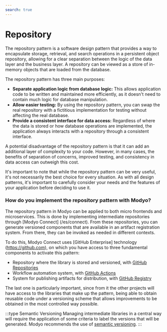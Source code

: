 ```yaml
---
search: true
---
```


# Repository

The repository pattern is a software design pattern that provides a way to encapsulate storage, retrieval, and search operations in a persistent object repository, allowing for a clear separation between the logic of the data layer and the business layer. A repository can be viewed as a store of in-memory objects that are loaded from the database.

The repository pattern has three main purposes:

- **Separate application logic from database logic:** This allows application code to be written and maintained more efficiently, as it doesn't need to contain much logic for database manipulation.
- **Allow easier testing:** By using the repository pattern, you can swap the real repository with a fictitious implementation for testing without affecting the real database.
- **Provide a consistent interface for data access:** Regardless of where the data is stored or how database operations are implemented, the application always interacts with a repository through a consistent interface.

A potential disadvantage of the repository pattern is that it can add an additional layer of complexity to your code. However, in many cases, the benefits of separation of concerns, improved testing, and consistency in data access can outweigh this cost.

It's important to note that while the repository pattern can be very useful, it's not necessarily the best choice for every situation. As with all design patterns, it's important to carefully consider your needs and the features of your application before deciding to use it.

### How do you implement the repository pattern with Modyo?

The repository pattern in Modyo can be applied to both micro frontends and microservices. This is done by implementing intermediate repositories through [Modyo Connect] (/es/connect). From these repositories, you can generate versioned components that are available in an artifact registration system. From there, they can be invoked as needed in different contexts.

To do this, Modyo Connect uses [GitHub Enterprise] technology (https://github.com), on which you have access to three fundamental components to activate this pattern:
- Repository where the library is stored and versioned, with [GitHub Repositories](https://github.com/features)
- Workflow automation system, with [GitHub Actions](https://github.com/features/actions)
- System for publishing artifacts for distribution, with [GitHub Registry](https://github.com/features/packages)

The last one is particularly important, since from it the other projects will have access to the libraries that make up the pattern, being able to obtain reusable code under a versioning scheme that allows improvements to be obtained in the most controlled way possible.

:::type Semantic Versioning
Managing intermediate libraries in a central way will require the application of some criteria to label the versions that will be generated. Modyo recommends the use of [semantic versioning](https://semver.org/).
::: 
